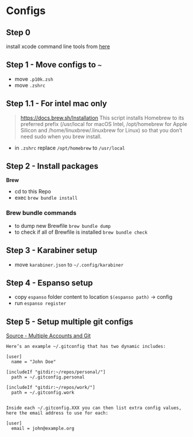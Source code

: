 # Configs

## Step 0
install xcode command line tools from [here](https://developer.apple.com/download/all/?q=command%20line%20tools)


## Step 1 - Move configs to `~`
- move `.p10k.zsh`
- move `.zshrc`

## Step 1.1 - For intel mac only
> https://docs.brew.sh/Installation
> This script installs Homebrew to its preferred prefix (/usr/local for macOS Intel, /opt/homebrew for Apple Silicon and /home/linuxbrew/.linuxbrew for Linux) so that you don’t need sudo when you brew install.

- in `.zshrc` replace `/opt/homebrew` to `/usr/local`

## Step 2 - Install packages

**Brew**
- cd to this Repo
- exec `brew bundle install`

### Brew bundle commands
- to dump new Brewfile `brew bundle dump`
- to check if all of Brewfile is installed `brew bundle check`

## Step 3 - Karabiner setup
- move `karabiner.json` to `~/.config/karabiner`

## Step 4 - Espanso setup
- copy `espanso` folder content to location `$(espanso path)` -> config
- run `espanso register`

## Step 5 - Setup multiple git configs

[Source - Multiple Accounts and Git](https://www.bram.us/2021/09/03/multiple-accounts-and-git/)

    Here’s an example ~/.gitconfig that has two dynamic includes:

    [user]
      name = "John Doe"

    [includeIf "gitdir:~/repos/personal/"]
      path = ~/.gitconfig.personal

    [includeIf "gitdir:~/repos/work/"]
      path = ~/.gitconfig.work


    Inside each ~/.gitconfig.XXX you can then list extra config values, here the email address to use for each:

    [user]
      email = john@example.org

